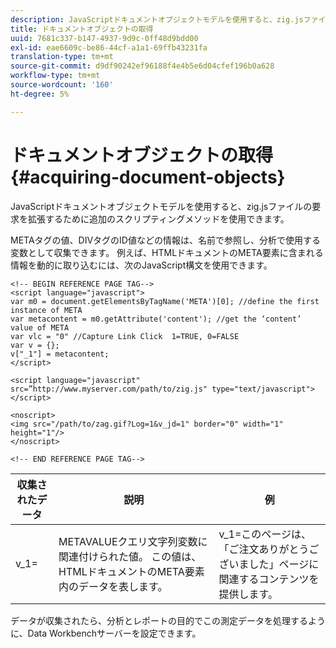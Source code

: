 ```yaml
---
description: JavaScriptドキュメントオブジェクトモデルを使用すると、zig.jsファイルの要求を拡張するために追加のスクリプティングメソッドを使用できます。
title: ドキュメントオブジェクトの取得
uuid: 7681c337-b147-4937-9d9c-0ff48d9bdd00
exl-id: eae6609c-be86-44cf-a1a1-69ffb43231fa
translation-type: tm+mt
source-git-commit: d9df90242ef96188f4e4b5e6d04cfef196b0a628
workflow-type: tm+mt
source-wordcount: '160'
ht-degree: 5%

---
```


# ドキュメントオブジェクトの取得{#acquiring-document-objects}

JavaScriptドキュメントオブジェクトモデルを使用すると、zig.jsファイルの要求を拡張するために追加のスクリプティングメソッドを使用できます。

METAタグの値、DIVタグのID値などの情報は、名前で参照し、分析で使用する変数として収集できます。 例えば、HTMLドキュメントのMETA要素に含まれる情報を動的に取り込むには、次のJavaScript構文を使用できます。

```
<!-- BEGIN REFERENCE PAGE TAG--> 
<script language="javascript"> 
var m0 = document.getElementsByTagName('META')[0]; //define the first instance of META 
var metacontent = m0.getAttribute('content'); //get the ‘content’ value of META 
var vlc = "0" //Capture Link Click  1=TRUE, 0=FALSE 
var v = {}; 
v["_1"] = metacontent; 
</script> 
 
<script language="javascript" src=”http://www.myserver.com/path/to/zig.js" type="text/javascript"></script> 
 
<noscript> 
<img src="/path/to/zag.gif?Log=1&v_jd=1" border="0" width="1" height="1"/> 
</noscript> 
 
<!-- END REFERENCE PAGE TAG-->
```

| 収集されたデータ | 説明 | 例 |
|---|---|---|
| v_1= | METAVALUEクエリ文字列変数に関連付けられた値。 この値は、HTMLドキュメントのMETA要素内のデータを表します。 | v_1=このページは、「ご注文ありがとうございました」ページに関連するコンテンツを提供します。 |

データが収集されたら、分析とレポートの目的でこの測定データを処理するように、Data Workbenchサーバーを設定できます。
